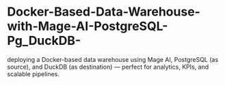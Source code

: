 # Docker-Based-Data-Warehouse-with-Mage-AI-PostgreSQL-Pg_DuckDB-
deploying a Docker-based data warehouse using Mage AI, PostgreSQL (as source), and DuckDB (as destination) — perfect for analytics, KPIs, and scalable pipelines.
